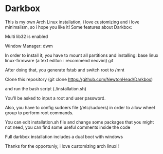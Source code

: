 # Darkbox
This is my own Arch Linux installation, i love customizing and i love minimalism, so i hope you like it!
Some features about Darkbox:

Multi lib32 is enabled

Window Manager: dwm

In order to install it, you have to mount all partitions and installing: base linux linux-firmware (a text editor: i recommend neovim) git

After doing that, you generate fstab and switch root to /mnt

Clone this repository (git clone https://github.com/NewtonHead/Darkbox)

and run the bash script (./installation.sh)

You'll be asked to input a root and user password.

Also, you have to config sudoers file (/etc/sudoers) in order to allow wheel group to perform root commands.

You can edit installation.sh file and change some packages that you might not need, you can find some useful comments inside the code

Full darkbox installation includes a dual boot with windows


Thanks for the opportuniy, i love customizing arch linux!!
